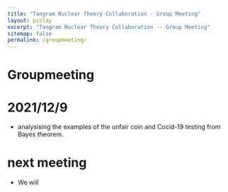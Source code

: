 ```yaml
---
title: "Tangram Nuclear Theory Collaboration - Group Meeting"
layout: piclay
excerpt: "Tangram Nuclear Theory Collaboration -- Group Meeting"
sitemap: false
permalink: /groupmeeting/
---
```


# Groupmeeting

# 2021/12/9
* analysising the examples of the unfair coin and Cocid-19 testing from Bayes theorem.


# next meeting
* We will 
